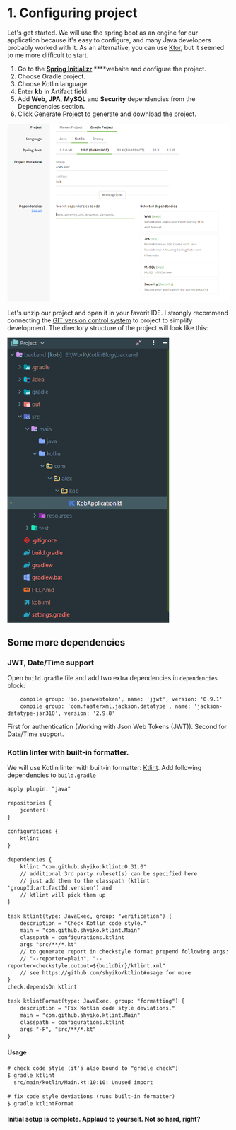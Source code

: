 # 1. Configuring project

Let's get started. We will use the spring boot as an engine for our application because it's easy to configure, and many Java developers probably worked with it. As an alternative, you can use [Ktor](https://ktor.io/), but it seemed to me more difficult to start.

1. Go to the  [**Spring Initializr**](https://start.spring.io/) ****website and configure the project.
2. Choose Gradle project.
3. Choose Kotlin language.
4. Enter **kb** in Artifact field.
5. Add **Web**, **JPA**, **MySQL** and **Security** dependencies from the Dependencies section.
6. Click Generate Project to generate and download the project.

![](../../.gitbook/assets/snimok.PNG)

Let's unzip our project and open it in your favorit IDE. I strongly recommend connecting the [GIT version control system](https://git-scm.com/downloads) to project to simplify development. The directory structure of the project will look like this:

![](../../.gitbook/assets/01.PNG)

## Some more dependencies

### JWT, Date/Time support

Open `build.gradle` file and add two extra dependencies in `dependencies` block:

```text
	compile group: 'io.jsonwebtoken', name: 'jjwt', version: '0.9.1'
	compile group: 'com.fasterxml.jackson.datatype', name: 'jackson-datatype-jsr310', version: '2.9.8'
```

First for authentication \(Working with Json Web Tokens \(JWT\)\). Second for Date/Time support. 

### Kotlin linter with built-in formatter.

We will use Kotlin linter with built-in formatter: [Ktlint](https://ktlint.github.io/). Add following dependencies to  `build.gradle`

```text
apply plugin: "java"

repositories {
    jcenter()
}

configurations {
    ktlint
}

dependencies {
    ktlint "com.github.shyiko:ktlint:0.31.0"
    // additional 3rd party ruleset(s) can be specified here
    // just add them to the classpath (ktlint 'groupId:artifactId:version') and 
    // ktlint will pick them up
}

task ktlint(type: JavaExec, group: "verification") {
    description = "Check Kotlin code style."
    main = "com.github.shyiko.ktlint.Main"
    classpath = configurations.ktlint
    args "src/**/*.kt"
    // to generate report in checkstyle format prepend following args:
    // "--reporter=plain", "--reporter=checkstyle,output=${buildDir}/ktlint.xml"
    // see https://github.com/shyiko/ktlint#usage for more    
}
check.dependsOn ktlint

task ktlintFormat(type: JavaExec, group: "formatting") {
    description = "Fix Kotlin code style deviations."
    main = "com.github.shyiko.ktlint.Main"
    classpath = configurations.ktlint
    args "-F", "src/**/*.kt"
}
```

#### Usage

```text
# check code style (it's also bound to "gradle check")
$ gradle ktlint
  src/main/kotlin/Main.kt:10:10: Unused import
  
# fix code style deviations (runs built-in formatter)
$ gradle ktlintFormat
```

#### 

#### Initial setup is complete. Applaud to yourself. Not so hard, right?

